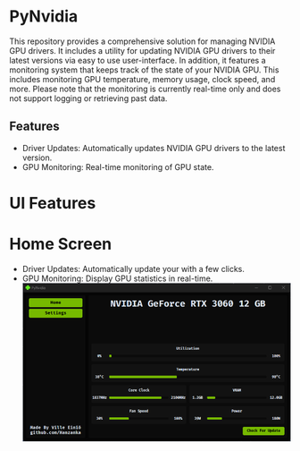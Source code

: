 
# PyNvidia
This repository provides a comprehensive solution for managing NVIDIA GPU drivers. It includes a utility for updating NVIDIA GPU drivers to their latest versions via easy to use user-interface.
In addition, it features a monitoring system that keeps track of the state of your NVIDIA GPU. This includes monitoring GPU temperature, memory usage, clock speed, and more. Please note that the monitoring is currently real-time only and does not support logging or retrieving past data.

## Features
- Driver Updates: Automatically updates NVIDIA GPU drivers to the latest version.
- GPU Monitoring: Real-time monitoring of GPU state.

# UI Features

# Home Screen
- Driver Updates: Automatically update your with a few clicks.
- GPU Monitoring: Display GPU statistics in real-time.
![Screenshot](https://github.com/Hanzanka/PyNvidia/blob/main/example.png?raw=true)
